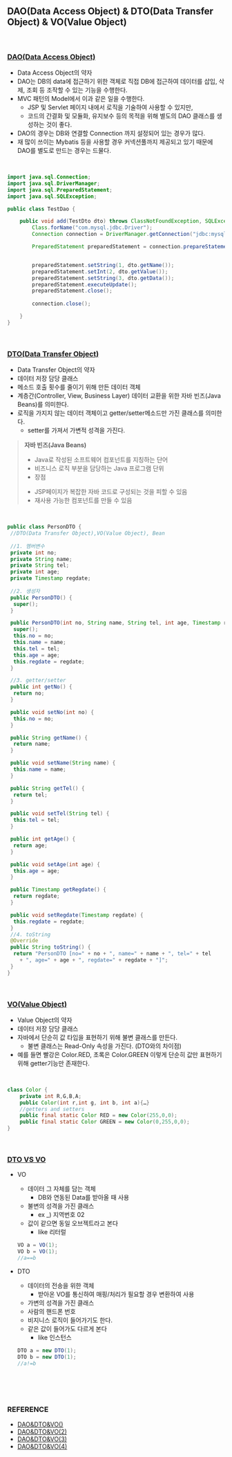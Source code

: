 ## DAO(Data Access Object) & DTO(Data Transfer Object) & VO(Value Object)

<br/>

### <u>DAO(Data Access Object)</u>

* Data Access Object의 약자
* DAO는 DB의 data에 접근하기 위한 객체로 직접 DB에 접근하여 데이터를 삽입, 삭제, 조회 등 조작할 수 있는 기능을 수행한다.
* MVC 패턴의 Model에서 이과 같은 일을 수행한다.
  - JSP 및 Servlet 페이지 내에서 로직을 기술하여 사용할 수 있지만,
  - 코드의 간결화 및 모듈화, 유지보수 등의 목적을 위해 별도의 DAO 클래스를 생성하는 것이 좋다.
* DAO의 경우는 DB와 연결할 Connection 까지 설정되어 있는 경우가 많다.
* 재 많이 쓰이는 Mybatis 등을 사용할 경우 커넥션풀까지 제공되고 있기 때문에 DAO를 별도로 만드는 경우는 드물다.

<br/>

~~~java
import java.sql.Connection;
import java.sql.DriverManager;
import java.sql.PreparedStatement;
import java.sql.SQLException;

public class TestDao {

    public void add(TestDto dto) throws ClassNotFoundException, SQLException {
        Class.forName("com.mysql.jdbc.Driver");
        Connection connection = DriverManager.getConnection("jdbc:mysql://localhost/test", "root", "root");

        PreparedStatement preparedStatement = connection.prepareStatement("insert into users(id,name,password) value(?,?,?)");


        preparedStatement.setString(1, dto.getName());
        preparedStatement.setInt(2, dto.getValue());
        preparedStatement.setString(3, dto.getData());
        preparedStatement.executeUpdate();
        preparedStatement.close();
        
        connection.close();

    }
}
~~~

<br/>

### <u>DTO(Data Transfer Object)</u>

- Data Transfer Object의 약자
- 데이터 저장 담당 클래스
- 메소드 호출 횟수를 줄이기 위해 만든 데이터 객체
-  계층간(Controller, View, Business Layer) 데이터 교환을 위한 자바 빈즈(Java Beans)를 의미한다.
- 로직을 가지지 않는 데이터 객체이고 getter/setter메소드만 가진 클래스를 의미한다.
  * setter를 가져서 가변적 성격을 가진다.

>**자바 빈즈(Java Beans)**
>
>- Java로 작성된 소프트웨어 컴포넌트를 지칭하는 단어
>- 비즈니스 로직 부분을 담당하는 Java 프로그램 단위
>- 장점
>  * JSP페이지가 복잡한 자바 코드로 구성되는 것을 피할 수 있음
>  * 재사용 가능한 컴포넌트를 만들 수 있음

<br/>

~~~java
public class PersonDTO {
 //DTO(Data Transfer Object),VO(Value Object), Bean
 
 //1. 멤버변수
 private int no;
 private String name;
 private String tel;
 private int age;
 private Timestamp regdate;
 
 //2. 생성자
 public PersonDTO() {
  super();
 }

 public PersonDTO(int no, String name, String tel, int age, Timestamp regdate) {
  super();
  this.no = no;
  this.name = name;
  this.tel = tel;
  this.age = age;
  this.regdate = regdate;
 }

 //3. getter/setter
 public int getNo() {
  return no;
 }

 public void setNo(int no) {
  this.no = no;
 }

 public String getName() {
  return name;
 }

 public void setName(String name) {
  this.name = name;
 }

 public String getTel() {
  return tel;
 }

 public void setTel(String tel) {
  this.tel = tel;
 }

 public int getAge() {
  return age;
 }

 public void setAge(int age) {
  this.age = age;
 }

 public Timestamp getRegdate() {
  return regdate;
 }

 public void setRegdate(Timestamp regdate) {
  this.regdate = regdate;
 }
 //4. toString
 @Override
 public String toString() {
  return "PersonDTO [no=" + no + ", name=" + name + ", tel=" + tel
    + ", age=" + age + ", regdate=" + regdate + "]";
 }  
}
~~~

<br/>

### <u>VO(Value Object)</u>

* Value Object의 약자
* 데이터 저장 담당 클래스
* 자바에서 단순히 값 타입을 표현하기 위해 불변 클래스를 만든다.
  * 불변 클래스는 Read-Only 속성을 가진다. (DTO와의 차이점)
* 예를 들면 빨강은 Color.RED, 초록은 Color.GREEN 이렇게 단순히 값만 표현하기 위해 getter기능만 존재한다.

<br/>

~~~java
class Color {
    private int R,G,B,A;
    public Color(int r,int g, int b, int a){…}
    //getters and setters
    public final static Color RED = new Color(255,0,0);
    public final static Color GREEN = new Color(0,255,0,0);
}
~~~

<br/>

### <u>DTO VS VO</u>

* VO

  - 데이터 그 자체를 담는 객체
    - DB와 연동된 Data를 받아올 때 사용
  - 불변의 성격을 가진 클래스
    - ex _) 지역번호 02
  - 값이 같으면 동일 오브젝트라고 본다
    - like 리터럴

  ```java
  VO a = VO(1);
  VO b = VO(1);
  //a==b
  ```

* DTO

  * 데이터의 전송을 위한 객체
    - 받아온 VO를 통신하여 매핑/처리가 필요할 경우 변환하여 사용
  * 가변의 성격을 가진 클래스
  * 사람의 핸드폰 번호
  * 비지니스 로직이 들어가기도 한다.
  * 같은 값이 들어가도 다르게 본다
    - like 인스턴스

  ```java
  DTO a = new DTO(1);
  DTO b = new DTO(1);
  //a!=b
  ```

<br/>

<br/>

<br/>

### REFERENCE

* [DAO&DTO&VO()](https://github.com/fake-developers/1st/blob/SJH-09/SJH/DAOvsDTOvsVO.md)
* [DAO&DTO&VO(2)](https://lemontia.tistory.com/591)
* [DAO&DTO&VO(3)](https://rninche01.tistory.com/entry/web-DAO-DTO-VO-%EA%B0%9C%EB%85%90-%EC%A0%95%EB%A6%AC)
* [DAO&DTO&VO(4)](https://berrrrr.github.io/programming/2019/11/03/dao-vo-do-dto/)